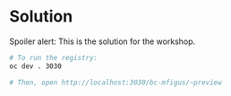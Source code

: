 Solution
========

Spoiler alert: This is the solution for the workshop.

```sh
# To run the registry:
oc dev . 3030

# Then, open http://localhost:3030/bc-mfigus/~preview
```